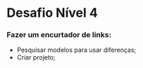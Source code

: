 # Desafio Nível 4

### Fazer um encurtador de links:
 - Pesquisar modelos para usar diferenças;
 - Criar projeto;
